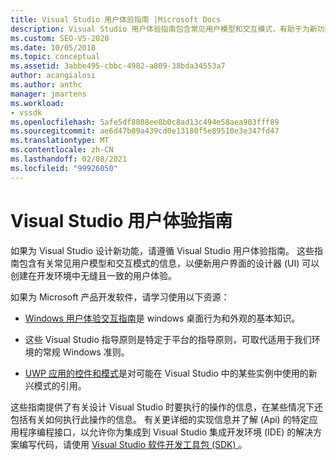 ```yaml
---
title: Visual Studio 用户体验指南 |Microsoft Docs
description: Visual Studio 用户体验指南包含常见用户模型和交互模式，有助于为新功能创建一致的用户体验。
ms.custom: SEO-VS-2020
ms.date: 10/05/2018
ms.topic: conceptual
ms.assetid: 3abbe495-cbbc-4982-a809-38bda34553a7
author: acangialosi
ms.author: anthc
manager: jmartens
ms.workload:
- vssdk
ms.openlocfilehash: 5afe5df8808ee8b0c8ad13c494e58aea903fff89
ms.sourcegitcommit: ae6d47b09a439cd0e13180f5e89510e3e347fd47
ms.translationtype: MT
ms.contentlocale: zh-CN
ms.lasthandoff: 02/08/2021
ms.locfileid: "99926050"
---
```

# <a name="visual-studio-user-experience-guidelines"></a>Visual Studio 用户体验指南
如果为 Visual Studio 设计新功能，请遵循 Visual Studio 用户体验指南。 这些指南包含有关常见用户模型和交互模式的信息，以便新用户界面的设计器 (UI) 可以创建在开发环境中无缝且一致的用户体验。

如果为 Microsoft 产品开发软件，请学习使用以下资源：

- [Windows 用户体验交互指南](/windows/win32/uxguide/guidelines)是 windows 桌面行为和外观的基本知识。

- 这些 Visual Studio 指导原则是特定于平台的指导原则，可取代适用于我们环境的常规 Windows 准则。

- [UWP 应用的控件和模式](/windows/uwp/design/controls-and-patterns)是对可能在 Visual Studio 中的某些实例中使用的新兴模式的引用。

这些指南提供了有关设计 Visual Studio 时要执行的操作的信息，在某些情况下还包括有关如何执行此操作的信息。 有关更详细的实现信息并了解 (Api) 的特定应用程序编程接口，以允许你为集成到 Visual Studio 集成开发环境 (IDE) 的解决方案编写代码，请使用 [Visual Studio 软件开发工具包 (SDK) ](../visual-studio-sdk.md)。
